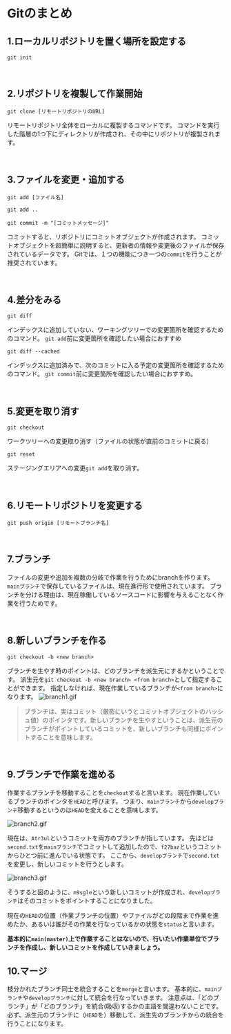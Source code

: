 # Gitのまとめ  


## 1.ローカルリポジトリを置く場所を設定する  

```Git
git init
```

<br>

## 2.リポジトリを複製して作業開始

```Git
git clone [リモートリポジトリのURL]
```

リモートリポジトリ全体をローカルに複製するコマンドです。
コマンドを実行した階層の1つ下にディレクトリが作成され、その中にリポジトリが複製されます。

<br>

## 3.ファイルを変更・追加する

```Git
git add [ファイル名]
```

```Git
git add ..
```

```Git
git commit -m "[コミットメッセージ]"
```

コミットすると、リポジトリにコミットオブジェクトが作成されます。
コミットオブジェクトを超簡単に説明すると、更新者の情報や変更後のファイルが保存されているデータです。
Gitでは、１つの機能につき一つの`commit`を行うことが推奨されています。

<br>

## 4.差分をみる

```Git
git diff
```

インデックスに追加していない、ワーキングツリーでの変更箇所を確認するためのコマンド。
`git add`前に変更箇所を確認したい場合におすすめ

```Git
git diff --cached
```

インデックスに追加済みで、次のコミットに入る予定の変更箇所を確認するためのコマンド。
`git commit`前に変更箇所を確認したい場合におすすめ。

<br>

## 5.変更を取り消す

```Git
git checkout
```

ワークツリーへの変更取り消す（ファイルの状態が直前のコミットに戻る）

```Git
git reset
```

ステージングエリアへの変更`git add`を取り消す。

<br>

## 6.リモートリポジトリを変更する

```Git
git push origin [リモートブランチ名]
```

<br>

## 7.ブランチ

ファイルの変更や追加を複数の分岐で作業を行うためにbranchを作ります。
`mainブランチ`で保存しているファイルは、現在進行形で使用されています。
ブランチを分ける理由は、現在稼働しているソースコードに影響を与えることなく作業を行うためです。

<br>

## 8.新しいブランチを作る

```Git
git checkout -b <new branch>
```

ブランチを生やす時のポイントは、どのブランチを派生元にするかということです。
派生元を`git checkout -b <new branch> <from branch>`として指定することができます。
指定しなければ、現在作業しているブランチが`<from branch>`になります。
![branch1.gif](https://camo.qiitausercontent.com/0ff2cc267f4cfb152d66d585c8135358be9f9200/68747470733a2f2f71696974612d696d6167652d73746f72652e73332e61702d6e6f727468656173742d312e616d617a6f6e6177732e636f6d2f302f323931383233312f61376634393966392d626635652d306335382d316133352d3539636433653261346333302e706e67)

>ブランチは、実はコミット（厳密にいうとコミットオブジェクトのハッシュ値）のポインタです。新しいブランチを生やすということは、派生元のブランチがポイントしているコミットを、新しいブランチも同様にポイントすることを意味します。

<br>

## 9.ブランチで作業を進める

作業するブランチを移動することを`checkout`すると言います。
現在作業しているブランチのポインタを`HEAD`と呼びます。
つまり、`mainブランチ`から`developブランチ`移動するというのは`HEAD`を変えることを意味します。

![branch2.gif](https://camo.qiitausercontent.com/8eeb1d300537c1fde523a6d6d5b82450db8c45e8/68747470733a2f2f71696974612d696d6167652d73746f72652e73332e61702d6e6f727468656173742d312e616d617a6f6e6177732e636f6d2f302f323931383233312f33613733373962312d376131632d333562612d303262652d3631396431336131393261642e706e67)

現在は、`Atr3ul`というコミットを両方のブランチが指しています。
先ほどは`second.txt`を`mainブランチ`でコミットして追加したので、`f27baz`というコミットからひとつ前に進んでいる状態です。
ここから、`developブランチ`で`second.txt`を変更し、新しいコミットを行うとします。

![branch3.gif](https://camo.qiitausercontent.com/7ddee4f5805fb2dad0a0db7356b9cc8e18047940/68747470733a2f2f71696974612d696d6167652d73746f72652e73332e61702d6e6f727468656173742d312e616d617a6f6e6177732e636f6d2f302f323931383233312f31616530616132322d346338642d343131622d623230652d6332393034376463646234642e706e67)

そうすると図のように、`m9sgle`という新しいコミットが作成され、`developブランチ`はそのコミットをポイントすることになりました。

現在の`HEAD`の位置（作業ブランチの位置）やファイルがどの段階まで作業を進めたか、あるいは誰がその作業を行なっているかの状態を`status`と言います。

__基本的に`main(master)`上で作業することはないので、行いたい作業単位でブランチを作成し、新しいコミットを作成していきましょう。__

## 10.マージ

枝分かれたブランチ同士を統合することを`merge`と言います。
基本的に、`mainブランチ`や`developブランチ`に対して統合を行なっていきます。
注意点は、「どのブランチ」が「どのブランチ」を統合(吸収)するかの主語を間違わないことです。
必ず、派生元のブランチに（`HEAD`を）移動して、派生先のブランチからの統合を行うことになります。

